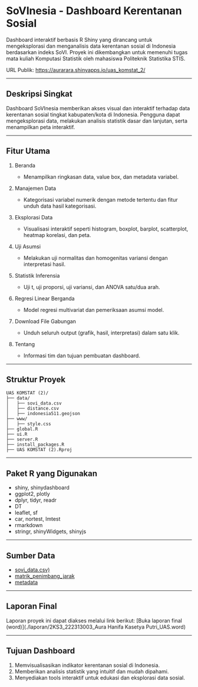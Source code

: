 SoVInesia - Dashboard Kerentanan Sosial
=======================================

Dashboard interaktif berbasis R Shiny yang dirancang untuk mengeksplorasi dan menganalisis data kerentanan sosial di Indonesia berdasarkan indeks SoVI. Proyek ini dikembangkan untuk memenuhi tugas mata kuliah Komputasi Statistik oleh mahasiswa Politeknik Statistika STIS.

URL Publik: https://aurarara.shinyapps.io/uas_komstat_2/

------------------------------------------------------------
Deskripsi Singkat
------------------------------------------------------------

Dashboard SoVInesia memberikan akses visual dan interaktif terhadap data kerentanan sosial tingkat kabupaten/kota di Indonesia. Pengguna dapat mengeksplorasi data, melakukan analisis statistik dasar dan lanjutan, serta menampilkan peta interaktif.

------------------------------------------------------------
Fitur Utama
------------------------------------------------------------

1. Beranda
   - Menampilkan ringkasan data, value box, dan metadata variabel.

2. Manajemen Data
   - Kategorisasi variabel numerik dengan metode tertentu dan fitur unduh data hasil kategorisasi.

3. Eksplorasi Data
   - Visualisasi interaktif seperti histogram, boxplot, barplot, scatterplot, heatmap korelasi, dan peta.

4. Uji Asumsi
   - Melakukan uji normalitas dan homogenitas variansi dengan interpretasi hasil.

5. Statistik Inferensia
   - Uji t, uji proporsi, uji variansi, dan ANOVA satu/dua arah.

6. Regresi Linear Berganda
   - Model regresi multivariat dan pemeriksaan asumsi model.

7. Download File Gabungan
   - Unduh seluruh output (grafik, hasil, interpretasi) dalam satu klik.

8. Tentang
   - Informasi tim dan tujuan pembuatan dashboard.

------------------------------------------------------------
Struktur Proyek
------------------------------------------------------------


    UAS KOMSTAT (2)/
    ├── data/                         
    │   ├── sovi_data.csv               
    │   ├── distance.csv           
    │   ├── indonesia511.geojson 
    ├── www/                            
    │   ├── style.css                   
    ├── global.R                        
    ├── ui.R                            
    ├── server.R 
    ├── install_packages.R
    ├── UAS KOMSTAT (2).Rproj

------------------------------------------------------------
Paket R yang Digunakan
------------------------------------------------------------

- shiny, shinydashboard
- ggplot2, plotly
- dplyr, tidyr, readr
- DT
- leaflet, sf
- car, nortest, lmtest
- rmarkdown
- stringr, shinyWidgets, shinyjs

------------------------------------------------------------
Sumber Data
------------------------------------------------------------

- [sovi_data.csv)](https://raw.githubusercontent.com/bmlmcmc/naspaclust/main/data/sovi_data.csv)
- [matrik_penimbang_jarak](https://raw.githubusercontent.com/bmlmcmc/naspaclust/main/data/distance.csv)
- [metadata](https://www.sciencedirect.com/science/article/pii/S2352340921010180)

------------------------------------------------------------
Laporan Final
------------------------------------------------------------

Laporan proyek ini dapat diakses melalui link berikut:
[Buka laporan final (word)](./laporan/2KS3_222313003_Aura Hanifa Kasetya Putri_UAS.word)

------------------------------------------------------------
Tujuan Dashboard
------------------------------------------------------------

1. Memvisualisasikan indikator kerentanan sosial di Indonesia.
2. Memberikan analisis statistik yang intuitif dan mudah dipahami.
3. Menyediakan tools interaktif untuk edukasi dan eksplorasi data sosial.

